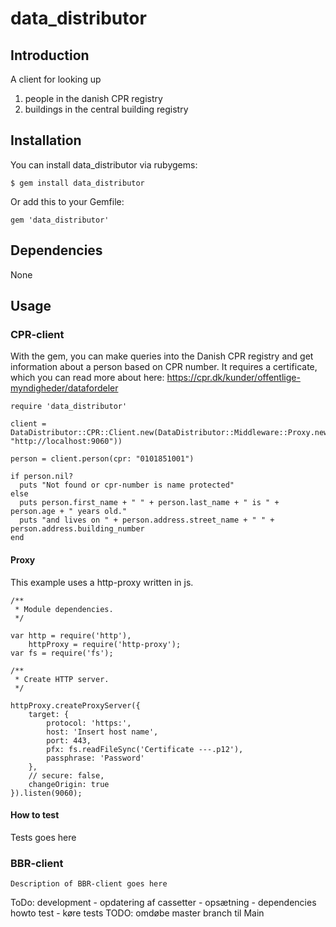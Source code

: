 # data_distributor

## Introduction

A client for looking up 
  1. people in the danish CPR registry
  2. buildings in the central building registry

## Installation
You can install data_distributor via rubygems:
````
$ gem install data_distributor
````  
Or add this to your Gemfile:
````
gem 'data_distributor'
````

## Dependencies
None

## Usage

### CPR-client
With the gem, you can make queries into the Danish CPR registry and get information about a person based on CPR number.
It requires a certificate, which you can read more about here: https://cpr.dk/kunder/offentlige-myndigheder/datafordeler

````
require 'data_distributor'

client = DataDistributor::CPR::Client.new(DataDistributor::Middleware::Proxy.new(proxy_host: "http://localhost:9060"))

person = client.person(cpr: "0101851001")

if person.nil?
  puts "Not found or cpr-number is name protected"
else
  puts person.first_name + " " + person.last_name + " is " + person.age + " years old."
  puts "and lives on " + person.address.street_name + " " + person.address.building_number
end
````
#### Proxy
This example uses a http-proxy written in js.

````
/**
 * Module dependencies.
 */

var http = require('http'),
    httpProxy = require('http-proxy');
var fs = require('fs');

/**
 * Create HTTP server.
 */

httpProxy.createProxyServer({
    target: {
        protocol: 'https:',
        host: 'Insert host name',
        port: 443,
        pfx: fs.readFileSync('Certificate ---.p12'),
        passphrase: 'Password'
    },
    // secure: false,
    changeOrigin: true
}).listen(9060);
````

#### How to test

Tests goes here


### BBR-client
````
Description of BBR-client goes here
````



ToDo: development - opdatering af cassetter - opsætning - dependencies
howto test - køre tests
TODO: omdøbe master branch til Main

